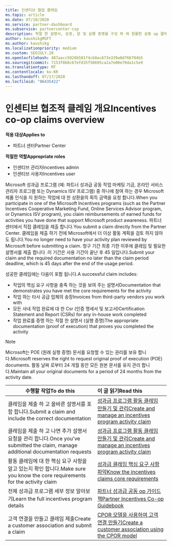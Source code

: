 ```yaml
---
title: 인센티브 협업 클레임
ms.topic: article
ms.date: 07/10/2020
ms.service: partner-dashboard
ms.subservice: partnercenter-csp
description: 적절 한 설명서, 송장, 문 및 실행 증명을 구성 하 여 원활한 공동 op 클레임을 전송 하는 방법을 알아봅니다.
author: kaushikgMSFT
ms.author: kaushikg
ms.localizationpriority: medium
ms.custom: SEOJULY.20
ms.openlocfilehash: 487aacc5028b501f4cb8ac673e339a0d766784b5
ms.sourcegitcommit: 7153f0b8c67efd35f58695ca2a7e00e70da1c5e9
ms.translationtype: MT
ms.contentlocale: ko-KR
ms.lasthandoff: 07/17/2020
ms.locfileid: "86435422"
---
```

# <a name="incentives-co-op-claims-overview"></a><span data-ttu-id="f7423-103">인센티브 협조적 클레임 개요</span><span class="sxs-lookup"><span data-stu-id="f7423-103">Incentives co-op claims overview</span></span>

<span data-ttu-id="f7423-104">**적용 대상**</span><span class="sxs-lookup"><span data-stu-id="f7423-104">**Applies to**</span></span>

- <span data-ttu-id="f7423-105">파트너 센터</span><span class="sxs-lookup"><span data-stu-id="f7423-105">Partner Center</span></span>

<span data-ttu-id="f7423-106">**적절한 역할**</span><span class="sxs-lookup"><span data-stu-id="f7423-106">**Appropriate roles**</span></span>

- <span data-ttu-id="f7423-107">인센티브 관리자</span><span class="sxs-lookup"><span data-stu-id="f7423-107">Incentives admin</span></span>
- <span data-ttu-id="f7423-108">인센티브 사용자</span><span class="sxs-lookup"><span data-stu-id="f7423-108">Incentives user</span></span>

<span data-ttu-id="f7423-109">Microsoft 성과급 프로그램 (예: 파트너 성과급 공동 작업 마케팅 기금, 온라인 서비스 관리자 프로그램 또는 Dynamics ISV 프로그램) 중 하나에 참여 하는 경우 Microsoft 제품 인식을 지 원하는 작업에 대 한 상환을의 획득 금액을 요청 합니다.</span><span class="sxs-lookup"><span data-stu-id="f7423-109">When you participate in one of the Microsoft Incentives programs (such as the Partner Incentives Cooperative Marketing Fund, Online Services Advisor program, or Dynamics ISV program), you claim reimbursements of earned funds for activities you have done that support Microsoft product awareness.</span></span> <span data-ttu-id="f7423-110">파트너 센터에서 직접 클레임을 제출 합니다.</span><span class="sxs-lookup"><span data-stu-id="f7423-110">You submit a claim directly from the Partner Center.</span></span> <span data-ttu-id="f7423-111">클레임을 제출 하기 전에 Microsoft에서 더 이상 활동 계획을 검토 하지 않아도 됩니다.</span><span class="sxs-lookup"><span data-stu-id="f7423-111">You no longer need to have your activity plan reviewed by Microsoft before submitting a claim.</span></span> <span data-ttu-id="f7423-112">청구 기간 최종 기한 이후에 클레임 및 필요한 설명서를 제출 합니다 .이 기간은 사용 기간이 끝난 후 45 일입니다.</span><span class="sxs-lookup"><span data-stu-id="f7423-112">Submit your claim and the required documentation no later than the claim period deadline, which is 45 days after the end of the usage period.</span></span>

<span data-ttu-id="f7423-113">성공한 클레임에는 다음이 포함 됩니다.</span><span class="sxs-lookup"><span data-stu-id="f7423-113">A successful claim includes:</span></span>

- <span data-ttu-id="f7423-114">작업의 핵심 요구 사항을 충족 하는 것을 보여 주는 설명서</span><span class="sxs-lookup"><span data-stu-id="f7423-114">Documentation that demonstrates you have met the core requirements for the activity</span></span>
- <span data-ttu-id="f7423-115">작업 하는 타사 공급 업체의 송장</span><span class="sxs-lookup"><span data-stu-id="f7423-115">Invoices from third-party vendors you work with</span></span>
- <span data-ttu-id="f7423-116">모든 사내 작업 완료에 대 한 Csr (인증 명세서 및 보고서)</span><span class="sxs-lookup"><span data-stu-id="f7423-116">Certification Statement and Report (CSRs) for any in-house work completed</span></span>
- <span data-ttu-id="f7423-117">작업 완료를 증명 하는 적절 한 설명서 (실행 증명)</span><span class="sxs-lookup"><span data-stu-id="f7423-117">The appropriate documentation (proof of execution) that proves you completed the activity</span></span> 

>[!NOTE]
><span data-ttu-id="f7423-118">Microsoft는 POE (원래 실행 증명) 문서를 요청할 수 있는 권리를 보유 합니다.</span><span class="sxs-lookup"><span data-stu-id="f7423-118">Microsoft reserves the right to request original proof of execution (POE) documents.</span></span> <span data-ttu-id="f7423-119">활동 날짜 로부터 24 개월 동안 모든 원본 문서를 유지 관리 합니다.</span><span class="sxs-lookup"><span data-stu-id="f7423-119">Maintain all your original documents for a period of 24 months from the activity date.</span></span> 

|<span data-ttu-id="f7423-120">**수행할 작업**</span><span class="sxs-lookup"><span data-stu-id="f7423-120">**To do this**</span></span>   |<span data-ttu-id="f7423-121">**이 글 읽기**</span><span class="sxs-lookup"><span data-stu-id="f7423-121">**Read this**</span></span>   |
|-----------------|:--------------------------------------|
|<span data-ttu-id="f7423-122">클레임을 제출 하 고 올바른 설명서를 포함 합니다.</span><span class="sxs-lookup"><span data-stu-id="f7423-122">Submit a claim and include the correct documentation</span></span>|[<span data-ttu-id="f7423-123">성과급 프로그램 활동 클레임 만들기 및 관리</span><span class="sxs-lookup"><span data-stu-id="f7423-123">Create and manage an incentives program activity claim</span></span>](create-incentives-claims.md)|
|<span data-ttu-id="f7423-124">클레임을 제출 하 고 나면 추가 설명서 요청을 관리 합니다.</span><span class="sxs-lookup"><span data-stu-id="f7423-124">Once you've submitted the claim, manage additional documentation requests</span></span>|[<span data-ttu-id="f7423-125">성과급 프로그램 활동 클레임 만들기 및 관리</span><span class="sxs-lookup"><span data-stu-id="f7423-125">Create and manage an incentives program activity claim</span></span>](create-incentives-claims.md)  |
|<span data-ttu-id="f7423-126">활동 클레임에 대 한 핵심 요구 사항을 알고 있는지 확인 합니다.</span><span class="sxs-lookup"><span data-stu-id="f7423-126">Make sure you know the core requirements for the activity claim</span></span>|[<span data-ttu-id="f7423-127">성과급 클레임 핵심 요구 사항 파악</span><span class="sxs-lookup"><span data-stu-id="f7423-127">Know the incentives claims core requirements</span></span>](core-requirements.md)   |
|<span data-ttu-id="f7423-128">전체 성과급 프로그램 세부 정보 알아보기</span><span class="sxs-lookup"><span data-stu-id="f7423-128">Learn the full incentives program details</span></span>|[<span data-ttu-id="f7423-129">파트너 성과급 공동 op 가이드 책</span><span class="sxs-lookup"><span data-stu-id="f7423-129">Partner Incentives Co-op Guidebook</span></span>](https://assets.microsoft.com/coop-guidebook.pdf)
|<span data-ttu-id="f7423-130">고객 연결을 만들고 클레임 제출</span><span class="sxs-lookup"><span data-stu-id="f7423-130">Create a customer association and submit a claim</span></span> |[<span data-ttu-id="f7423-131">CPOR 모델을 사용하여 고객 연결 만들기</span><span class="sxs-lookup"><span data-stu-id="f7423-131">Create a customer association using the CPOR model</span></span>](submit-osa-claim.md)|
                                                                                 
                                   
